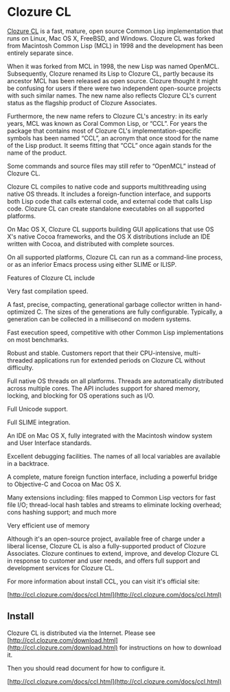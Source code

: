 # Clozure CL

[Clozure CL](http://ccl.clozure.com/docs/ccl.html) is a fast, mature, open source Common Lisp implementation that runs on Linux, Mac OS X, FreeBSD, and Windows. Clozure CL was forked from Macintosh Common Lisp (MCL) in 1998 and the development has been entirely separate since.

When it was forked from MCL in 1998, the new Lisp was named OpenMCL. Subsequently, Clozure renamed its Lisp to Clozure CL, partly because its ancestor MCL has been released as open source. Clozure thought it might be confusing for users if there were two independent open-source projects with such similar names. The new name also reflects Clozure CL's current status as the flagship product of Clozure Associates.

Furthermore, the new name refers to Clozure CL's ancestry: in its early years, MCL was known as Coral Common Lisp, or “CCL”. For years the package that contains most of Clozure CL's implementation-specific symbols has been named “CCL”, an acronym that once stood for the name of the Lisp product. It seems fitting that “CCL” once again stands for the name of the product.

Some commands and source files may still refer to “OpenMCL” instead of Clozure CL.

Clozure CL compiles to native code and supports multithreading using native OS threads. It includes a foreign-function interface, and supports both Lisp code that calls external code, and external code that calls Lisp code. Clozure CL can create standalone executables on all supported platforms.

On Mac OS X, Clozure CL supports building GUI applications that use OS X's native Cocoa frameworks, and the OS X distributions include an IDE written with Cocoa, and distributed with complete sources.

On all supported platforms, Clozure CL can run as a command-line process, or as an inferior Emacs process using either SLIME or ILISP.

Features of Clozure CL include

Very fast compilation speed.

A fast, precise, compacting, generational garbage collector written in hand-optimized C. The sizes of the generations are fully configurable. Typically, a generation can be collected in a millisecond on modern systems.

Fast execution speed, competitive with other Common Lisp implementations on most benchmarks.

Robust and stable. Customers report that their CPU-intensive, multi-threaded applications run for extended periods on Clozure CL without difficulty.

Full native OS threads on all platforms. Threads are automatically distributed across multiple cores. The API includes support for shared memory, locking, and blocking for OS operations such as I/O.

Full Unicode support.

Full SLIME integration.

An IDE on Mac OS X, fully integrated with the Macintosh window system and User Interface standards.

Excellent debugging facilities. The names of all local variables are available in a backtrace.

A complete, mature foreign function interface, including a powerful bridge to Objective-C and Cocoa on Mac OS X.

Many extensions including: files mapped to Common Lisp vectors for fast file I/O; thread-local hash tables and streams to eliminate locking overhead; cons hashing support; and much more

Very efficient use of memory

Although it's an open-source project, available free of charge under a liberal license, Clozure CL is also a fully-supported product of Clozure Associates. Clozure continues to extend, improve, and develop Clozure CL in response to customer and user needs, and offers full support and development services for Clozure CL.

For more information about install CCL, you can visit it's official site:

[http://ccl.clozure.com/docs/ccl.html](http://ccl.clozure.com/docs/ccl.html)


## Install

Clozure CL is distributed via the Internet. Please see [http://ccl.clozure.com/download.html](http://ccl.clozure.com/download.html) for instructions on how to download it.

Then you should read document for how to configure it.

[http://ccl.clozure.com/docs/ccl.html](http://ccl.clozure.com/docs/ccl.html)
